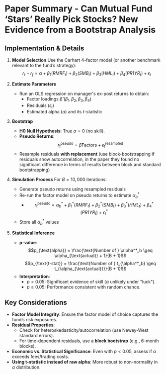 # Paper Summary - Can Mutual Fund ‘Stars’ Really Pick Stocks? New Evidence from a Bootstrap Analysis

## Implementation & Details

1. **Model Selection**
   Use the Carhart 4-factor model (or another benchmark relevant to the fund’s strategy):
   $$r_t - r_f = \alpha + \beta_1(RMRF_t) + \beta_2(SMB_t) + \beta_3(HML_t) + \beta_4(PR1YR_t) + \epsilon_t$$

3. **Estimate Parameters**
   - Run an OLS regression on manager's ex-post returns to obtain:
     - Factor loadings $\hat{\beta}$ ($\beta_1, \beta_2, \beta_3, \beta_4$)  
     - Residuals ($\epsilon_t$)  
     - Estimated alpha ($\alpha$) and its $t$-statistic  

4. **Bootstrap**
   - **H0 Null Hypothesis**: True $\alpha = 0$ (no skill).
   - **Pseudo Returns**:
      $$r_t^{\text{pseudo}} = \hat{\beta}\text{Factors} + \epsilon_t^{\text{resampled}}$$
   - Resample residuals **with replacement** (use block-bootstrapping if residuals show autocorrelation, in the paper they found no significant difference in terms of results between block and standard bootstrapping)

5. **Simulation Process**
   For $B = 10,000$ iterations:
   - Generate pseudo returns using resampled residuals
   - Re-run the factor model on pseudo returns to estimate $\alpha^*_b$
     - $$r_t^{\text{pseudo}} = \alpha^*_b + \beta_1^*(RMRF_t) + \beta_2^*(SMB_t) + \beta_3^*(HML_t) + \beta_4^*(PR1YR_t) + \epsilon_t^*$$
   - Store all $\alpha^*_b$ values

6. **Statistical Inference**
   - **p-value**:
      $$p_{\text{alpha}} = \frac{\text{Number of } \alpha^*_b \geq \alpha_{\text{actual}} + 1}{B + 1}$$
      $$p_{\text{t-stat}} = \frac{\text{Number of } t_{\alpha^*_b} \geq t_{\alpha_{\text{actual}}}}{B + 1}$$
   - **Interpretation**:
     - $p < 0.05$: Significant evidence of skill ($\alpha$ unlikely under "luck").
     - $p \geq 0.05$: Performance consistent with random chance.

## **Key Considerations**

- **Factor Model Integrity**: Ensure the factor model of choice captures the fund’s risk exposures.
- **Residual Properties**:
  - Check for heteroskedasticity/autocorrelation (use Newey-West standard errors).
  - For time-dependent residuals, use a **block bootstrap** (e.g., 6-month blocks).
- **Economic vs. Statistical Significance**: Even with $p < 0.05$, assess if $\alpha$ exceeds fees/trading costs.
- **Using t-statistic instead of raw alpha**: More robust to non-normality in $\alpha$ distribution.
